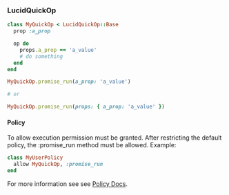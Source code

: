 ### LucidQuickOp

```ruby
class MyQuickOp < LucidQuickOp::Base
  prop :a_prop

  op do
    props.a_prop == 'a_value'
    # do something
  end
end

MyQuickOp.promise_run(a_prop: 'a_value')

# or

MyQuickOp.promise_run(props: { a_prop: 'a_value' })
```
#### Policy

To allow execution permission must be granted. After restricting the default policy, the :promise_run method must be allowed. Example:
```ruby
class MyUserPolicy
  allow MyQuickOp, :promise_run
end
```
For more information see see [Policy Docs](https://github.com/isomorfeus/isomorfeus-project/blob/master/ruby/isomorfeus-policy/README.md).
